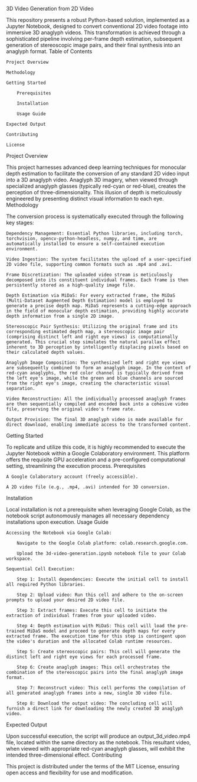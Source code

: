 3D Video Generation from 2D Video

This repository presents a robust Python-based solution, implemented as a Jupyter Notebook, designed to convert conventional 2D video footage into immersive 3D anaglyph videos. This transformation is achieved through a sophisticated pipeline involving per-frame depth estimation, subsequent generation of stereoscopic image pairs, and their final synthesis into an anaglyph format.
Table of Contents

    Project Overview

    Methodology

    Getting Started

        Prerequisites

        Installation

        Usage Guide

    Expected Output

    Contributing

    License

Project Overview

This project harnesses advanced deep learning techniques for monocular depth estimation to facilitate the conversion of any standard 2D video input into a 3D anaglyph video. Anaglyph 3D imagery, when viewed through specialized anaglyph glasses (typically red-cyan or red-blue), creates the perception of three-dimensionality. This illusion of depth is meticulously engineered by presenting distinct visual information to each eye.
Methodology

The conversion process is systematically executed through the following key stages:

    Dependency Management: Essential Python libraries, including torch, torchvision, opencv-python-headless, numpy, and timm, are automatically installed to ensure a self-contained execution environment.

    Video Ingestion: The system facilitates the upload of a user-specified 2D video file, supporting common formats such as .mp4 and .avi.

    Frame Discretization: The uploaded video stream is meticulously decomposed into its constituent individual frames. Each frame is then persistently stored as a high-quality image file.

    Depth Estimation via MiDaS: For every extracted frame, the MiDaS (Multi-Dataset Augmented Depth Estimation) model is employed to generate a precise depth map. MiDaS represents a cutting-edge approach in the field of monocular depth estimation, providing highly accurate depth information from a single 2D image.

    Stereoscopic Pair Synthesis: Utilizing the original frame and its corresponding estimated depth map, a stereoscopic image pair (comprising distinct left and right eye views) is computationally generated. This crucial step simulates the natural parallax effect inherent to 3D perception by intelligently displacing pixels based on their calculated depth values.

    Anaglyph Image Composition: The synthesized left and right eye views are subsequently combined to form an anaglyph image. In the context of red-cyan anaglyphs, the red color channel is typically derived from the left eye's image, while the green and blue channels are sourced from the right eye's image, creating the characteristic visual separation.

    Video Reconstruction: All the individually processed anaglyph frames are then sequentially compiled and encoded back into a cohesive video file, preserving the original video's frame rate.

    Output Provision: The final 3D anaglyph video is made available for direct download, enabling immediate access to the transformed content.

Getting Started

To replicate and utilize this code, it is highly recommended to execute the Jupyter Notebook within a Google Colaboratory environment. This platform offers the requisite GPU acceleration and a pre-configured computational setting, streamlining the execution process.
Prerequisites

    A Google Colaboratory account (freely accessible).

    A 2D video file (e.g., .mp4, .avi) intended for 3D conversion.

Installation

Local installation is not a prerequisite when leveraging Google Colab, as the notebook script autonomously manages all necessary dependency installations upon execution.
Usage Guide

    Accessing the Notebook via Google Colab:

        Navigate to the Google Colab platform: colab.research.google.com.

        Upload the 3d-video-generation.ipynb notebook file to your Colab workspace.

    Sequential Cell Execution:

        Step 1: Install dependencies: Execute the initial cell to install all required Python libraries.

        Step 2: Upload video: Run this cell and adhere to the on-screen prompts to upload your desired 2D video file.

        Step 3: Extract frames: Execute this cell to initiate the extraction of individual frames from your uploaded video.

        Step 4: Depth estimation with MiDaS: This cell will load the pre-trained MiDaS model and proceed to generate depth maps for every extracted frame. The execution time for this step is contingent upon the video's duration and the allocated Colab runtime resources.

        Step 5: Create stereoscopic pairs: This cell will generate the distinct left and right eye views for each processed frame.

        Step 6: Create anaglyph images: This cell orchestrates the combination of the stereoscopic pairs into the final anaglyph image format.

        Step 7: Reconstruct video: This cell performs the compilation of all generated anaglyph frames into a new, single 3D video file.

        Step 8: Download the output video: The concluding cell will furnish a direct link for downloading the newly created 3D anaglyph video.

Expected Output

Upon successful execution, the script will produce an output_3d_video.mp4 file, located within the same directory as the notebook. This resultant video, when viewed with appropriate red-cyan anaglyph glasses, will exhibit the intended three-dimensional effect.
Contributing

This project is distributed under the terms of the MIT License, ensuring open access and flexibility for use and modification.
